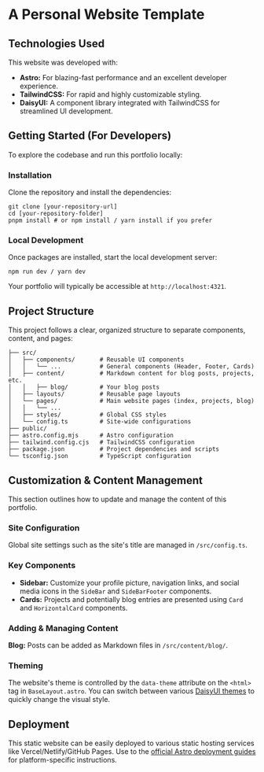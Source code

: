 # A Personal Website Template

## Technologies Used
This website was developed with:
- **Astro:** For blazing-fast performance and an excellent developer experience.
- **TailwindCSS:** For rapid and highly customizable styling.
- **DaisyUI:** A component library integrated with TailwindCSS for streamlined UI development.

## Getting Started (For Developers)
To explore the codebase and run this portfolio locally:

### **Installation**
Clone the repository and install the dependencies:
```
git clone [your-repository-url]
cd [your-repository-folder]
pnpm install # or npm install / yarn install if you prefer
```

### **Local Development**
Once packages are installed, start the local development server:
```
npm run dev / yarn dev
```
Your portfolio will typically be accessible at `http://localhost:4321`.

## Project Structure

This project follows a clear, organized structure to separate components, content, and pages:
```
├── src/
│   ├── components/       # Reusable UI components
│   │   └── ...           # General components (Header, Footer, Cards)
│   ├── content/          # Markdown content for blog posts, projects, etc.
│   │   ├── blog/         # Your blog posts
│   ├── layouts/          # Reusable page layouts
│   └── pages/            # Main website pages (index, projects, blog)
│   │   └── ...
│   ├── styles/           # Global CSS styles
│   └── config.ts         # Site-wide configurations
├── public/               
├── astro.config.mjs      # Astro configuration
├── tailwind.config.cjs   # TailwindCSS configuration
├── package.json          # Project dependencies and scripts
└── tsconfig.json         # TypeScript configuration
```

## Customization & Content Management
This section outlines how to update and manage the content of this portfolio.

### **Site Configuration**
Global site settings such as the site's title are managed in `/src/config.ts`.

### **Key Components**
- **Sidebar:** Customize your profile picture, navigation links, and social media icons in the `SideBar` and `SideBarFooter` components.
- **Cards:** Projects and potentially blog entries are presented using `Card` and `HorizontalCard` components.

### **Adding & Managing Content**
**Blog:** Posts can be added as Markdown files in `/src/content/blog/`. 

### **Theming**
The website's theme is controlled by the `data-theme` attribute on the `<html>` tag in `BaseLayout.astro`. You can switch between various [DaisyUI themes](https://daisyui.com/docs/themes/) to quickly change the visual style.

## Deployment
This static website can be easily deployed to various static hosting services like Vercel/Netlify/GitHub Pages. Use to the [official Astro deployment guides](https://docs.astro.build/en/guides/deploy/) for platform-specific instructions.